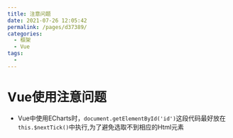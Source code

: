```yaml
---
title: 注意问题
date: 2021-07-26 12:05:42
permalink: /pages/d37389/
categories:
  - 框架
  - Vue
tags:
  - 
---
```

# Vue使用注意问题

+ Vue中使用ECharts时，`document.getElementById('id')`这段代码最好放在`this.$nextTick()`中执行,为了避免选取不到相应的Html元素
